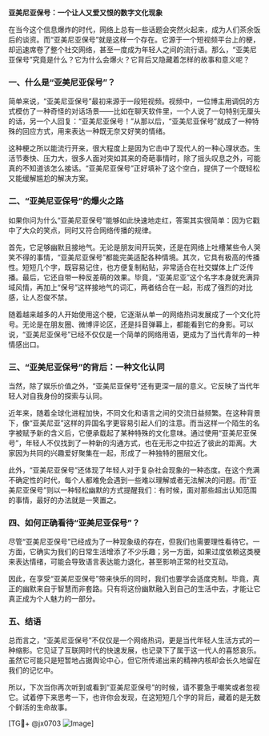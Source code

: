 **亚美尼亚保号：一个让人又爱又恨的数字文化现象**

在当今这个信息爆炸的时代，网络上总有一些话题会突然火起来，成为人们茶余饭后的谈资。而“亚美尼亚保号”就是这样一个存在。它源于一个短视频平台上的梗，却迅速席卷了整个社交网络，甚至一度成为年轻人之间的流行语。那么，“亚美尼亚保号”究竟是什么？它为什么会爆火？它背后又隐藏着怎样的故事和意义呢？

### 一、什么是“亚美尼亚保号”？

简单来说，“亚美尼亚保号”最初来源于一段短视频。视频中，一位博主用调侃的方式模仿了一种奇怪的对话场景——比如在聊天软件里，一个人说了一句特别无厘头的话，另一个人回复：“亚美尼亚保号！”从那以后，“亚美尼亚保号”就成了一种特殊的回应方式，用来表达一种既无奈又好笑的情绪。

这种梗之所以能流行开来，很大程度上是因为它击中了现代人的一种心理状态。生活节奏快、压力大，很多人面对突如其来的奇葩事情时，除了摇头叹息之外，可能真的不知道该怎么接话。“亚美尼亚保号”正好填补了这个空白，提供了一个既轻松又能缓解尴尬的解决方案。

### 二、“亚美尼亚保号”的爆火之路

如果你问为什么“亚美尼亚保号”能够如此快速地走红，答案其实很简单：因为它戳中了大众的笑点，同时又符合网络传播的规律。

首先，它足够幽默且接地气。无论是朋友间开玩笑，还是在网络上吐槽某些令人哭笑不得的事情，“亚美尼亚保号”都能完美适配各种情境。其次，它具有极高的传播性。短短几个字，既容易记住，也方便复制粘贴，非常适合在社交媒体上广泛传播。最后，它还自带一种反差萌的效果。毕竟，“亚美尼亚”这个名字本身就充满异域风情，再加上“保号”这样接地气的词汇，两者结合在一起，形成了强烈的对比感，让人忍俊不禁。

随着越来越多的人开始使用这个梗，它逐渐从单一的网络热词发展成了一个文化符号。无论是在朋友圈、微博评论区，还是抖音弹幕上，都能看到它的身影。可以说，“亚美尼亚保号”已经不仅仅是一个简单的网络用语，更成为了当代青年的一种情感出口。

### 三、“亚美尼亚保号”的背后：一种文化认同

当然，除了娱乐价值之外，“亚美尼亚保号”还有更深一层的意义。它反映了当代年轻人对自我身份的探索与认同。

近年来，随着全球化进程加快，不同文化和语言之间的交流日益频繁。在这种背景下，像“亚美尼亚”这样的异国名字更容易引起人们的注意。而当这样一个陌生的名字被赋予新的含义后，它便承载起了某种特殊的文化意味。通过使用“亚美尼亚保号”，年轻人不仅找到了一种新的沟通方式，也在无形之中拉近了彼此的距离。大家因为共同的兴趣爱好聚集在一起，形成了一种独特的圈层文化。

此外，“亚美尼亚保号”还体现了年轻人对于复杂社会现象的一种态度。在这个充满不确定性的时代，每个人都难免会遇到一些难以理解或者无法解决的问题。而“亚美尼亚保号”则以一种轻松幽默的方式提醒我们：有时候，面对那些超出认知范围的事情，最好的办法就是一笑置之。

### 四、如何正确看待“亚美尼亚保号”？

尽管“亚美尼亚保号”已经成为了一种现象级的存在，但我们也需要理性看待它。一方面，它确实为我们的日常生活增添了不少乐趣；另一方面，如果过度依赖这类梗来表达情绪，可能会导致语言表达能力退化，甚至影响正常的社交互动。

因此，在享受“亚美尼亚保号”带来快乐的同时，我们也要学会适度克制。毕竟，真正的幽默来自于智慧而非套路。只有将这份幽默融入到自己的生活中去，才能让它真正成为个人魅力的一部分。

### 五、结语

总而言之，“亚美尼亚保号”不仅仅是一个网络热词，更是当代年轻人生活方式的一种缩影。它见证了互联网时代的快速发展，也记录下了属于这一代人的喜怒哀乐。虽然它可能只是短暂地占据舆论中心，但它所传递出来的精神内核却会长久地留在我们的记忆中。

所以，下次当你再次听到或看到“亚美尼亚保号”的时候，请不要急于嘲笑或者忽视它。试着停下来思考一下，也许你会发现，在这短短几个字的背后，藏着的是无数个鲜活的生命故事。

[TG💪+ @jx0703 ![Image](https://github.com/user-attachments/assets/dbca1d08-cadb-493c-b0ec-ad6f7a83f270)]